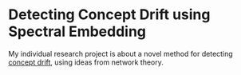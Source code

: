 # Detecting Concept Drift using Spectral Embedding 
My individual research project is about a novel method for detecting [concept drift](https://en.wikipedia.org/wiki/Concept_drift), using ideas from network theory.
